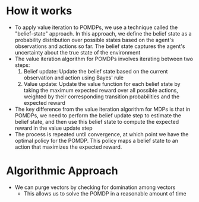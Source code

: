 # How it works

- To apply value iteration to POMDPs, we use a technique called the "belief-state" approach. In this approach, we define the belief state as a probability distribution over possible states based on the agent's observations and actions so far. The belief state captures the agent's uncertainty about the true state of the environment
- The value iteration algorithm for POMDPs involves iterating between two steps:
    1. Belief update: Update the belief state based on the current observation and action using Bayes' rule
    2. Value update: Update the value function for each belief state by taking the maximum expected reward over all possible actions, weighted by their corresponding transition probabilities and the expected reward
- The key difference from the value iteration algorithm for MDPs is that in POMDPs, we need to perform the belief update step to estimate the belief state, and then use this belief state to compute the expected reward in the value update step
- The process is repeated until convergence, at which point we have the optimal policy for the POMDP. This policy maps a belief state to an action that maximizes the expected reward.

# Algorithmic Approach

- We can purge vectors by checking for domination among vectors
    - This allows us to solve the POMDP in a reasonable amount of time